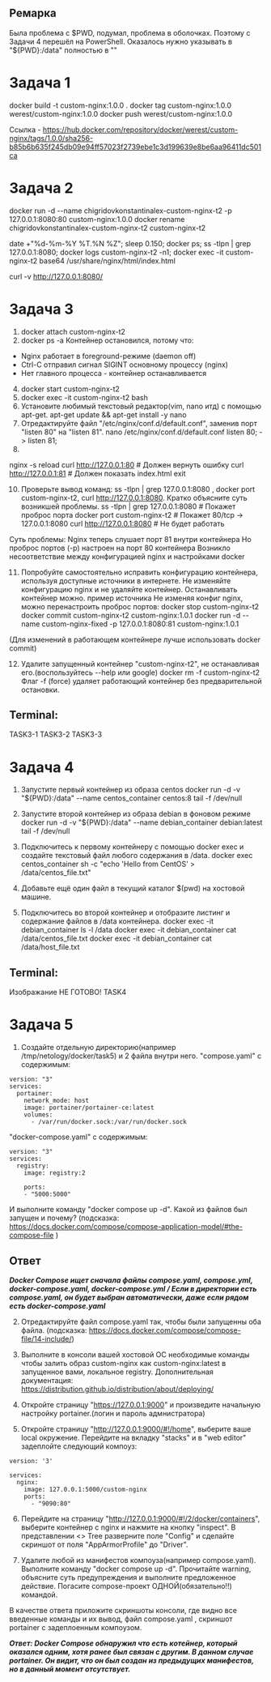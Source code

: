 ## Ремарка
Была проблема с $PWD, подумал, проблема в оболочках. Поэтому с Задачи 4 перешёл на PowerShell. Оказалось нужно указывать в "${PWD}:/data" полностью в ""

# Задача 1
docker build -t custom-nginx:1.0.0 .
docker tag custom-nginx:1.0.0 werest/custom-nginx:1.0.0
docker push werest/custom-nginx:1.0.0

Ссылка - https://hub.docker.com/repository/docker/werest/custom-nginx/tags/1.0.0/sha256-b85b6b635f245db09e94ff57023f2739ebe1c3d199639e8be6aa96411dc501ca

# Задача 2

docker run -d --name chigridovkonstantinalex-custom-nginx-t2 -p 127.0.0.1:8080:80 custom-nginx:1.0.0
docker rename chigridovkonstantinalex-custom-nginx-t2 custom-nginx-t2

date +"%d-%m-%Y %T.%N %Z"; sleep 0.150; docker ps; ss -tlpn | grep 127.0.0.1:8080; docker logs custom-nginx-t2 -n1; docker exec -it custom-nginx-t2 base64 /usr/share/nginx/html/index.html

curl -v http://127.0.0.1:8080/

# Задача 3
1. docker attach custom-nginx-t2
3. docker ps -a
Контейнер остановился, потому что:
- Nginx работает в foreground-режиме (daemon off)
- Ctrl-C отправил сигнал SIGINT основному процессу (nginx)
- Нет главного процесса - контейнер останавливается

4. docker start custom-nginx-t2
5. docker exec -it custom-nginx-t2 bash
6. Установите любимый текстовый редактор(vim, nano итд) с помощью apt-get.
apt-get update && apt-get install -y nano
7. Отредактируйте файл "/etc/nginx/conf.d/default.conf", заменив порт "listen 80" на "listen 81".
nano /etc/nginx/conf.d/default.conf
listen 80; -> listen 81;
8. 
nginx -s reload
curl http://127.0.0.1:80  # Должен вернуть ошибку
curl http://127.0.0.1:81  # Должен показать index.html
exit

10.  Проверьте вывод команд: ss -tlpn | grep 127.0.0.1:8080 , docker port custom-nginx-t2, curl http://127.0.0.1:8080. Кратко объясните суть возникшей проблемы.
ss -tlpn | grep 127.0.0.1:8080  # Покажет проброс порта
docker port custom-nginx-t2      # Покажет 80/tcp → 127.0.0.1:8080
curl http://127.0.0.1:8080      # Не будет работать

Суть проблемы:
Nginx теперь слушает порт 81 внутри контейнера
Но проброс портов (-p) настроен на порт 80 контейнера
Возникло несоответствие между конфигурацией nginx и настройками docker

11. Попробуйте самостоятельно исправить конфигурацию контейнера, используя доступные источники в интернете. Не изменяйте конфигурацию nginx и не удаляйте контейнер. Останавливать контейнер можно. пример источника
Не изменяя конфиг nginx, можно перенастроить проброс портов:
docker stop custom-nginx-t2
docker commit custom-nginx-t2 custom-nginx:1.0.1
docker run -d --name custom-nginx-fixed -p 127.0.0.1:8080:81 custom-nginx:1.0.1

(Для изменений в работающем контейнере лучше использовать docker commit)

12. Удалите запущенный контейнер "custom-nginx-t2", не останавливая его.(воспользуйтесь --help или google)
docker rm -f custom-nginx-t2
Флаг -f (force) удаляет работающий контейнер без предварительной остановки.

## Terminal:
TASK3-1
TASK3-2
TASK3-3

# Задача 4
1. Запустите первый контейнер из образа centos
docker run -d -v "${PWD}:/data" --name centos_container centos:8 tail -f /dev/null

2. Запустите второй контейнер из образа debian в фоновом режиме
docker run -d -v "${PWD}:/data" --name debian_container debian:latest tail -f /dev/null

3. Подключитесь к первому контейнеру с помощью docker exec и создайте текстовый файл любого содержания в /data.
docker exec centos_container sh -c "echo 'Hello from CentOS' > /data/centos_file.txt"

4. Добавьте ещё один файл в текущий каталог $(pwd) на хостовой машине.

5. Подключитесь во второй контейнер и отобразите листинг и содержание файлов в /data контейнера.
docker exec -it debian_container ls -l /data
docker exec -it debian_container cat /data/centos_file.txt
docker exec -it debian_container cat /data/host_file.txt

## Terminal:
Изображание НЕ ГОТОВО! TASK4


# Задача 5
1. Создайте отдельную директорию(например /tmp/netology/docker/task5) и 2 файла внутри него.
"compose.yaml" с содержимым:
```
version: "3"
services:
  portainer:
    network_mode: host
    image: portainer/portainer-ce:latest
    volumes:
      - /var/run/docker.sock:/var/run/docker.sock
```
"docker-compose.yaml" с содержимым:
```
version: "3"
services:
  registry:
    image: registry:2

    ports:
    - "5000:5000"
```

И выполните команду "docker compose up -d". Какой из файлов был запущен и почему? (подсказка: https://docs.docker.com/compose/compose-application-model/#the-compose-file )

## Ответ
***Docker Compose ищет сначала файлы compose.yaml, compose.yml, docker-compose.yaml, docker-compose.yml / Если в директории есть compose.yaml, он будет выбран автоматически, даже если рядом есть docker-compose.yaml***

2. Отредактируйте файл compose.yaml так, чтобы были запущенны оба файла. (подсказка: https://docs.docker.com/compose/compose-file/14-include/)

3. Выполните в консоли вашей хостовой ОС необходимые команды чтобы залить образ custom-nginx как custom-nginx:latest в запущенное вами, локальное registry. Дополнительная документация: https://distribution.github.io/distribution/about/deploying/
4. Откройте страницу "https://127.0.0.1:9000" и произведите начальную настройку portainer.(логин и пароль адмнистратора)
5. Откройте страницу "http://127.0.0.1:9000/#!/home", выберите ваше local  окружение. Перейдите на вкладку "stacks" и в "web editor" задеплойте следующий компоуз:

```
version: '3'

services:
  nginx:
    image: 127.0.0.1:5000/custom-nginx
    ports:
      - "9090:80"
```
6. Перейдите на страницу "http://127.0.0.1:9000/#!/2/docker/containers", выберите контейнер с nginx и нажмите на кнопку "inspect". В представлении <> Tree разверните поле "Config" и сделайте скриншот от поля "AppArmorProfile" до "Driver".

7. Удалите любой из манифестов компоуза(например compose.yaml).  Выполните команду "docker compose up -d". Прочитайте warning, объясните суть предупреждения и выполните предложенное действие. Погасите compose-проект ОДНОЙ(обязательно!!) командой.

В качестве ответа приложите скриншоты консоли, где видно все введенные команды и их вывод, файл compose.yaml , скриншот portainer c задеплоенным компоузом.

***Ответ: Docker Compose обнаружил что есть котейнер, который оказался одним, хотя ранее был связан с другим. В данном случае portainer. Он видит, что он был создан из предыдущих манифестов, но в данный момент отсутствует.***

